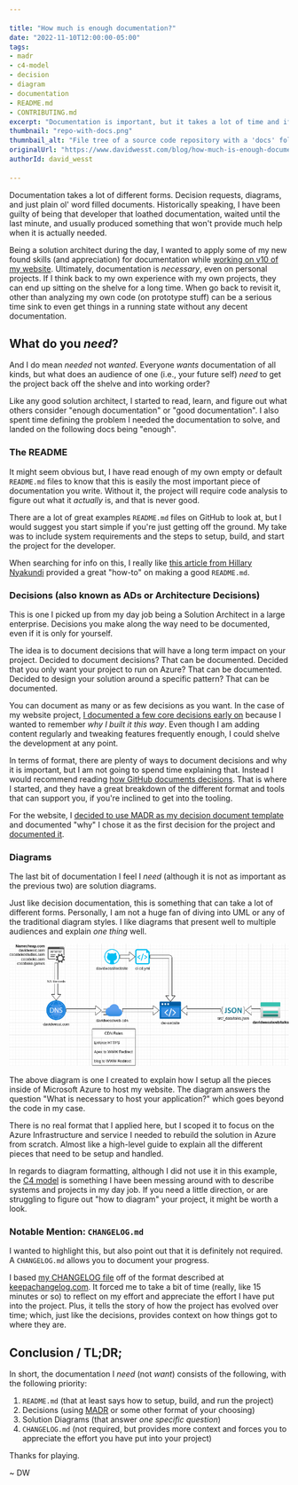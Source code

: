 ```yaml
---

title: "How much is enough documentation?"
date: "2022-11-10T12:00:00-05:00"
tags:
- madr
- c4-model
- decision
- diagram
- documentation
- README.md
- CONTRIBUTING.md 
excerpt: "Documentation is important, but it takes a lot of time and if you are a solo developer, what documentation to you really need? Still, good docs can provide the context I forget after putting a project on the shelf, or explains how to fix something in older code I use, but haven't touched in a long time. So how much is 'enough' documentation and what types of documentation do I need to invest in give my future self the the best value for the effort I put in?"
thumbnail: "repo-with-docs.png"
thumnbail_alt: "File tree of a source code repository with a 'docs' folder containing a sub-folder entitled 'decisions' with a series of markdown files documenting technical decisions for the project."
originalUrl: "https://www.davidwesst.com/blog/how-much-is-enough-documentation/"
authorId: david_wesst

---
```


[1]: https://github.com/davidwesst/website/blob/main/CHANGELOG.md
[2]: https://www.freecodecamp.org/news/how-to-write-a-good-readme-file/
[3]: https://github.com/davidwesst/website/tree/main/docs/decisions
[4]: https://adr.github.io
[5]: https://github.com/davidwesst/website/blob/main/docs/decisions/0001-decisions-with-madr.md
[6]: https://c4model.com
[7]: https://github.com/davidwesst/website/blob/main/CHANGELOG.md
[8]: https://keepachangelog.com/en/1.0.0/

Documentation takes a lot of different forms. Decision requests, diagrams, and just plain ol' word filled documents. Historically speaking, I have been guilty of being that developer that loathed documentation, waited until the last minute, and usually produced something that won't provide much help when it is actually needed.

Being a solution architect during the day, I wanted to apply some of my new found skills (and appreciation) for documentation while [working on v10 of my website][1]. Ultimately, documentation is _necessary_, even on personal projects. If I think back to my own experience with my own projects, they can end up sitting on the shelve for a long time. When go back to revisit it, other than analyzing my own code (on prototype stuff) can be a serious time sink to even get things in a running state without any decent documentation.

## What do you _need_?

And I do mean _needed_ not _wanted_. Everyone _wants_ documentation of all kinds, but what does an audience of one (i.e., your future self) _need_ to get the project back off the shelve and into working order?

Like any good solution architect, I started to read, learn, and figure out what others consider "enough documentation" or "good documentation". I also spent time defining the problem I needed the documentation to solve, and landed on the following docs being "enough".

### The README

It might seem obvious but, I have read enough of my own empty or default `README.md` files to know that this is easily the most important piece of documentation you write. Without it, the project will require code analysis to figure out what it _actually_ is, and that is never good.

There are a lot of great examples `README.md` files on GitHub to look at, but I would suggest you start simple if you're just getting off the ground. My take was to include system requirements and the steps to setup, build, and start the project for the developer.

When searching for info on this, I really like [this article from Hillary Nyakundi][2] provided a great "how-to" on making a good `README.md`.

### Decisions (also known as ADs or Architecture Decisions)

This is one I picked up from my day job being a Solution Architect in a large enterprise. Decisions you make along the way need to be documented, even if it is only for yourself.

The idea is to document decisions that will have a long term impact on your project. Decided to document decisions? That can be documented. Decided that you only want your project to run on Azure? That can be documented. Decided to design your solution around a specific pattern? That can be documented.

You can document as many or as few decisions as you want. In the case of my website project, [I documented a few core decisions early on][3] because I wanted to remember _why I built it this way_. Even though I am adding content regularly and tweaking features frequently enough, I could shelve the development at any point.

In terms of format, there are plenty of ways to document decisions and why it is important, but I am not going to spend time explaining that. Instead I would recommend reading [how GitHub documents decisions][4]. That is where I started, and they have a great breakdown of the different format and tools that can support you, if you're inclined to get into the tooling.

For the website, I [decided to use MADR as my decision document template][5] and documented "why" I chose it as the first decision for the project and [documented it][5].

### Diagrams

The last bit of documentation I feel I _need_ (although it is not as important as the previous two) are solution diagrams.

Just like decision documentation, this is something that can take a lot of different forms. Personally, I am not a huge fan of diving into UML or any of the traditional diagram styles. I like diagrams that present well to multiple audiences and explain _one thing_ well. 

![A solution diagram example from the website project](/images/2022-11-10-how-much-is-enough-documentation/website-solution-overview.png)

The above diagram is one I created to explain how I setup all the pieces inside of Microsoft Azure to host my website. The diagram answers the question "What is necessary to host your application?" which goes beyond the code in my case.

There is no real format that I applied here, but I scoped it to focus on the Azure Infrastructure and service I needed to rebuild the solution in Azure from scratch. Almost like a high-level guide to explain all the different pieces that need to be setup and handled.

In regards to diagram formatting, although I did not use it in this example, the [C4 model][6] is something I have been messing around with to describe systems and projects in my day job. If you need a little direction, or are struggling to figure out "how to diagram" your project, it might be worth a look.

### Notable Mention: `CHANGELOG.md`

I wanted to highlight this, but also point out that it is definitely not required. A `CHANGELOG.md` allows you to document your progress.

I based [my CHANGELOG file][7] off of the format described at [keepachangelog.com][8]. It forced me to take a bit of time (really, like 15 minutes or so) to reflect on my effort and appreciate the effort I have put into the project. Plus, it tells the story of how the project has evolved over time; which, just like the decisions, provides context on how things got to where they are.

## Conclusion / TL;DR;

In short, the documentation I _need_ (not _want_) consists of the following, with the following priority:

1. `README.md` (that at least says how to setup, build, and run the project)
2. Decisions (using [MADR][4] or some other format of your choosing)
3. Solution Diagrams (that answer _one specific question_)
4. `CHANGELOG.md` (not required, but provides more context and forces you to appreciate the effort you have put into your project)

Thanks for playing.

~ DW


